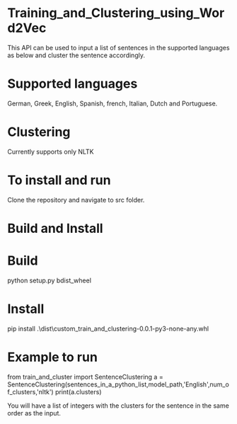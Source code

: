 # Training_and_Clustering_using_Word2Vec

This API can be used to input a list of sentences in the supported languages as below and cluster the sentence accordingly.

# Supported languages

German, Greek, English, Spanish, french, Italian, Dutch and Portuguese.

# Clustering

Currently supports only NLTK

# To install and run

Clone the repository and navigate to src folder.

# Build and Install

# Build
python setup.py bdist_wheel
# Install
pip install .\dist\custom_train_and_clustering-0.0.1-py3-none-any.whl

# Example to run

from train_and_cluster import SentenceClustering
a = SentenceClustering(sentences_in_a_python_list,model_path,'English',num_of_clusters,'nltk')
print(a.clusters)

You will have a list of integers with the clusters for the sentence in the same order as the input.
